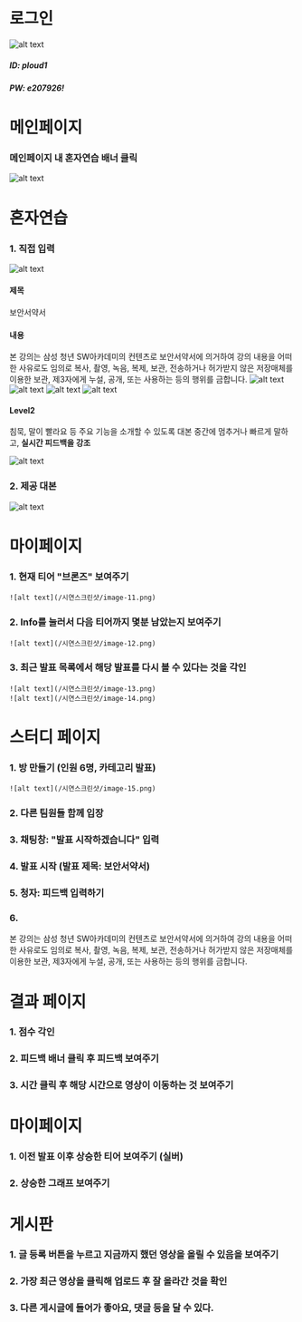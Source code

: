 # 로그인
![alt text](/시연스크린샷/image.png)
##### ID: ploud1
##### PW: e207926!

# 메인페이지
### 메인페이지 내 혼자연습 배너 클릭
![alt text](/시연스크린샷/image-1.png)

# 혼자연습 
### 1. 직접 입력
![alt text](/시연스크린샷/image-2.png)
#### **제목**
보안서약서

####    **내용**
본 강의는 삼성 청년 SW아카데미의 컨텐츠로 보안서약서에 의거하여 강의 내용을 어떠한 사유로도 임의로 복사, 촬영, 녹음, 복제, 보관, 전송하거나 허가받지 않은 저장매체를 이용한 보관, 제3자에게 누설, 공개, 또는 사용하는 등의 행위를 금합니다.
![alt text](/시연스크린샷/image-4.png)
![alt text](/시연스크린샷/image-8.png)
![alt text](/시연스크린샷/image-7.png)
![alt text](/시연스크린샷/image-5.png)

#### **Level2**
침묵, 말이 빨라요 등 주요 기능을 소개할 수 있도록 
대본 중간에 멈추거나 빠르게 말하고, **실시간 피드백을 강조**

![alt text](/시연스크린샷/image-6.png)

### 2. 제공 대본 
![alt text](/시연스크린샷/image-9.png)


# 마이페이지
### 1. 현재 티어 "브론즈" 보여주기
    ![alt text](/시연스크린샷/image-11.png)
### 2. Info를 눌러서 다음 티어까지 몇분 남았는지 보여주기
    ![alt text](/시연스크린샷/image-12.png)
### 3. 최근 발표 목록에서 해당 발표를 다시 볼 수 있다는 것을 각인
    ![alt text](/시연스크린샷/image-13.png)
    ![alt text](/시연스크린샷/image-14.png)

# 스터디 페이지
### 1. 방 만들기 (인원 6명, 카테고리 발표)
    ![alt text](/시연스크린샷/image-15.png)
### 2. 다른 팀원들 함께 입장
### 3. 채팅창: "발표 시작하겠습니다" 입력
### 4. 발표 시작 (발표 제목: 보안서약서)
### 5. 청자: 피드백 입력하기
### 6. 

본 강의는 삼성 청년 SW아카데미의 컨텐츠로 보안서약서에 의거하여 강의 내용을 어떠한 사유로도 임의로 복사, 촬영, 녹음, 복제, 보관, 전송하거나 허가받지 않은 저장매체를 이용한 보관, 제3자에게 누설, 공개, 또는 사용하는 등의 행위를 금합니다.


# 결과 페이지
### 1. 점수 각인
### 2. 피드백 배너 클릭 후 피드백 보여주기
### 3. 시간 클릭 후 해당 시간으로 영상이 이동하는 것 보여주기

# 마이페이지
### 1. 이전 발표 이후 상승한 티어 보여주기 (실버)
### 2. 상승한 그래프 보여주기

# 게시판
### 1. 글 등록 버튼을 누르고 지금까지 했던 영상을 올릴 수 있음을 보여주기
### 2. 가장 최근 영상을 클릭해 업로드 후 잘 올라간 것을 확인
### 3. 다른 게시글에 들어가 좋아요, 댓글 등을 달 수 있다. 
